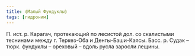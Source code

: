 ```yaml
---
title: ⦗Малый Фундуклы⦘
tags: [гидроним]
---
```


П. ист. р. Карагач, протекающий по лесистой дол. со скалистыми теснинами между
г. Теркез-Оба и Денгы-Баши-Каясы. Басс. р. Судак – тюрк. фундуклы – ореховый –
вдоль русла заросли лещины.
